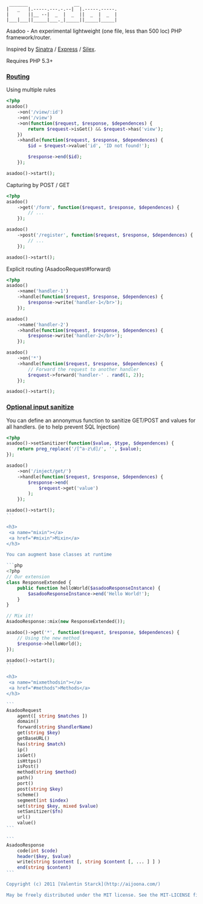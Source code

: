 ```
 _______                 __              
|   _   |.-----.---.-.--|  |.-----.-----.
|       ||__ --|  _  |  _  ||  _  |  _  |
|___|___||_____|___._|_____||_____|_____|
```

Asadoo - An experimental lightweight (one file, less than 500 loc) PHP framework/router.

Inspired by [Sinatra](http://www.sinatrarb.com/ "Sinatra - Ruby") / [Express](http://expressjs.com/ "Express - NodeJS") / [Silex](http://silex.sensiolabs.org/ "Silex PHP").

Requires PHP 5.3+

<h3>
 <a name="routing"></a>
 <a href="#routing">Routing</a>
</h3>

Using multiple rules

```php
<?php
asadoo()
    ->on('/view/:id')
    ->on('/view')
    ->on(function($request, $response, $dependences) {
        return $request->isGet() && $request->has('view');
    })
    ->handle(function($request, $response, $dependences) {
        $id = $request->value('id', 'ID not found!');

        $response->end($id);
    });

asadoo()->start();
```

Capturing by POST / GET

```php
<?php
asadoo()
    ->get('/form', function($request, $response, $dependences) {
        // ...
    });

asadoo()
    ->post('/register', function($request, $response, $dependences) {
        // ...
    });

asadoo()->start();
```

Explicit routing (AsadooRequest#forward)

```php
<?php
asadoo()
    ->name('handler-1')
    ->handle(function($request, $response, $dependences) {
        $response->write('handler-1</br>');
    });

asadoo()
    ->name('handler-2')
    ->handle(function($request, $response, $dependences) {
        $response->write('handler-2</br>');
    });

asadoo()
    ->on('*')
    ->handle(function($request, $response, $dependences) {
        // Forward the request to another handler
        $request->forward('handler-' . rand(1, 2));
    });

asadoo()->start();
```

<h3>
 <a name="sanitize"></a>
 <a href="#sanitize">Optional input sanitize</a>
</h3>

You can define an annonymus function to sanitize GET/POST and values for all handlers. (ie to help prevent SQL Injection)

````php
<?php
asadoo()->setSanitizer(function($value, $type, $dependences) {
    return preg_replace('/[^a-z\d]/', '', $value);
});

asadoo()
    ->on('/inject/get/')
    ->handle(function($request, $response, $dependences) {
        $response->end(
            $request->get('value')
        );
    });

asadoo()->start();
```

<h3>
 <a name="mixin"></a>
 <a href="#mixin">Mixin</a>
</h3>

You can augment base classes at runtime

```php
<?php
// Our extension
class ResponseExtended {
    public function helloWorld($asadooResponseInstance) {
        $asadooResponseInstance->end('Hello World!');
    }
}

// Mix it!
AsadooResponse::mix(new ResponseExtended());

asadoo()->get('*', function($request, $response, $dependences) {
    // Using the new method
    $response->helloWorld();
});

asadoo()->start();
```

<h3>
 <a name="mixmethodsin"></a>
 <a href="#methods">Methods</a>
</h3>

```
AsadooRequest
    agent([ string $matches ])
    domain()
    forward(string $handlerName)
    get(string $key)
    getBaseURL()
    has(string $match)
    ip()
    isGet()
    isHttps()
    isPost()
    method(string $method)
    path()
    port()
    post(string $key)
    scheme()
    segment(int $index)
    set(string $key, mixed $value)
    setSanitizer($fn)
    url()
    value()
```

```
AsadooResponse
    code(int $code)
    header($key, $value)
    write(string $content [, string $content [, ... ] ] )
    end(string $content)
```

Copyright (c) 2011 [Valentin Starck](http://aijoona.com/)

May be freely distributed under the MIT license. See the MIT-LICENSE file.